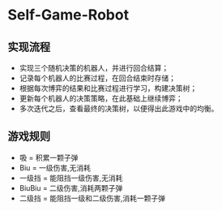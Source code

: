 # Self-Game-Robot
## 实现流程
* 实现三个随机决策的机器人，并进行回合结算；
* 记录每个机器人的比赛过程，在回合结束时存储；
* 根据每次博弈的结果和比赛过程进行学习，构建决策树；
* 更新每个机器人的决策策略，在此基础上继续博弈；
* 多次迭代之后，查看最终的决策树，以便得出此游戏中的均衡。  

## 游戏规则
* 吸 = 积累一颗子弹
* Biu = 一级伤害,无消耗
* 一级挡 = 能阻挡一级伤害,无消耗
* BiuBiu = 二级伤害,消耗两颗子弹
* 二级挡 = 能阻挡一级和二级伤害,消耗一颗子弹